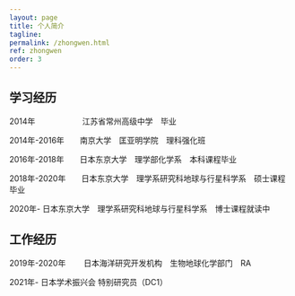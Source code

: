 ```yaml
---
layout: page
title: 个人简介
tagline: 
permalink: /zhongwen.html
ref: zhongwen
order: 3
---
```


## 学习经历

2014年　　　　　　江苏省常州高级中学　毕业

2014年-2016年　　南京大学　匡亚明学院　理科强化班

2016年-2018年　　日本东京大学　理学部化学系　本科课程毕业

2018年-2020年　　日本东京大学　理学系研究科地球与行星科学系　硕士课程毕业

2020年-         日本东京大学　理学系研究科地球与行星科学系　博士课程就读中


## 工作经历

2019年-2020年　　  日本海洋研究开发机构　生物地球化学部门　RA

2021年-           日本学术振兴会 特别研究员（DC1） 
